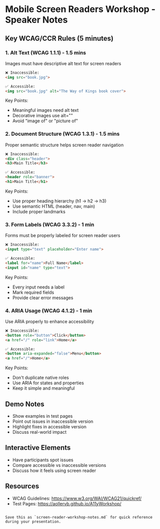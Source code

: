 # Mobile Screen Readers Workshop - Speaker Notes

## Key WCAG/CCR Rules (5 minutes)

### 1. Alt Text (WCAG 1.1.1) - 1.5 mins
Images must have descriptive alt text for screen readers

```html
❌ Inaccessible:
<img src="book.jpg">

✅ Accessible:
<img src="book.jpg" alt="The Way of Kings book cover">
```

Key Points:
- Meaningful images need alt text
- Decorative images use alt=""
- Avoid "image of" or "picture of"

### 2. Document Structure (WCAG 1.3.1) - 1.5 mins
Proper semantic structure helps screen reader navigation

```html
❌ Inaccessible:
<div class="header">
<h3>Main Title</h3>

✅ Accessible:
<header role="banner">
<h1>Main Title</h1>
```

Key Points:
- Use proper heading hierarchy (h1 → h2 → h3)
- Use semantic HTML (header, nav, main)
- Include proper landmarks

### 3. Form Labels (WCAG 3.3.2) - 1 min
Forms must be properly labeled for screen reader users

```html
❌ Inaccessible:
<input type="text" placeholder="Enter name">

✅ Accessible:
<label for="name">Full Name</label>
<input id="name" type="text">
```

Key Points:
- Every input needs a label
- Mark required fields
- Provide clear error messages

### 4. ARIA Usage (WCAG 4.1.2) - 1 min
Use ARIA properly to enhance accessibility

```html
❌ Inaccessible:
<button role="button">Click</button>
<a href="/" role="link">Home</a>

✅ Accessible:
<button aria-expanded="false">Menu</button>
<a href="/">Home</a>
```

Key Points:
- Don't duplicate native roles
- Use ARIA for states and properties
- Keep it simple and meaningful

## Demo Notes
- Show examples in test pages
- Point out issues in inaccessible version
- Highlight fixes in accessible version
- Discuss real-world impact

## Interactive Elements
- Have participants spot issues
- Compare accessible vs inaccessible versions
- Discuss how it feels using screen reader

## Resources
- WCAG Guidelines: https://www.w3.org/WAI/WCAG21/quickref/
- Test Pages: https://aollervb.github.io/A11yWorkshop/
```

Save this as `screen-reader-workshop-notes.md` for quick reference during your presentation.